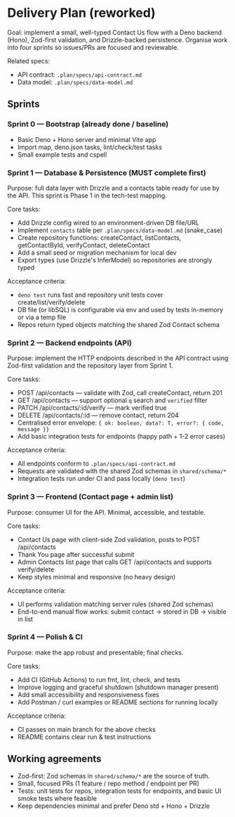 # Delivery Plan (reworked)

Goal: implement a small, well-typed Contact Us flow with a Deno backend (Hono),
Zod-first validation, and Drizzle-backed persistence. Organise work into four
sprints so issues/PRs are focused and reviewable.

Related specs:

- API contract: `.plan/specs/api-contract.md`
- Data model: `.plan/specs/data-model.md`

## Sprints

### Sprint 0 — Bootstrap (already done / baseline)

- Basic Deno + Hono server and minimal Vite app
- Import map, deno.json tasks, lint/check/test tasks
- Small example tests and cspell

### Sprint 1 — Database & Persistence (MUST complete first)

Purpose: full data layer with Drizzle and a contacts table ready for use by the
API. This sprint is Phase 1 in the tech-test mapping.

Core tasks:

- Add Drizzle config wired to an environment-driven DB file/URL
- Implement `contacts` table per `.plan/specs/data-model.md` (snake_case)
- Create repository functions: createContact, listContacts, getContactById,
  verifyContact, deleteContact
- Add a small seed or migration mechanism for local dev
- Export types (use Drizzle's InferModel) so repositories are strongly typed

Acceptance criteria:

- `deno test` runs fast and repository unit tests cover
  create/list/verify/delete
- DB file (or libSQL) is configurable via env and used by tests in-memory or via
  a temp file
- Repos return typed objects matching the shared Zod Contact schema

### Sprint 2 — Backend endpoints (API)

Purpose: implement the HTTP endpoints described in the API contract using
Zod-first validation and the repository layer from Sprint 1.

Core tasks:

- POST /api/contacts — validate with Zod, call createContact, return 201
- GET /api/contacts — support optional `q` search and `verified` filter
- PATCH /api/contacts/:id/verify — mark verified true
- DELETE /api/contacts/:id — remove contact, return 204
- Centralised error envelope:
  `{ ok: boolean, data?: T, error?: { code, message }}`
- Add basic integration tests for endpoints (happy path + 1-2 error cases)

Acceptance criteria:

- All endpoints conform to `.plan/specs/api-contract.md`
- Requests are validated with the shared Zod schemas in `shared/schema/*`
- Integration tests run under CI and pass locally (`deno test`)

### Sprint 3 — Frontend (Contact page + admin list)

Purpose: consumer UI for the API. Minimal, accessible, and testable.

Core tasks:

- Contact Us page with client-side Zod validation, posts to POST /api/contacts
- Thank You page after successful submit
- Admin Contacts list page that calls GET /api/contacts and supports
  verify/delete
- Keep styles minimal and responsive (no heavy design)

Acceptance criteria:

- UI performs validation matching server rules (shared Zod schemas)
- End-to-end manual flow works: submit contact → stored in DB → visible in list

### Sprint 4 — Polish & CI

Purpose: make the app robust and presentable; final checks.

Core tasks:

- Add CI (GitHub Actions) to run fmt, lint, check, and tests
- Improve logging and graceful shutdown (shutdown manager present)
- Add small accessibility and responsiveness fixes
- Add Postman / curl examples or README sections for running locally

Acceptance criteria:

- CI passes on main branch for the above checks
- README contains clear run & test instructions

## Working agreements

- Zod-first: Zod schemas in `shared/schema/*` are the source of truth.
- Small, focused PRs (1 feature / repo method / endpoint per PR)
- Tests: unit tests for repos, integration tests for endpoints, and basic UI
  smoke tests where feasible
- Keep dependencies minimal and prefer Deno std + Hono + Drizzle
